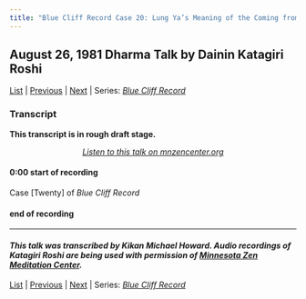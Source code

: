 ```yaml
---
title: "Blue Cliff Record Case 20: Lung Ya’s Meaning of the Coming from the West – Talk 1"
---
```

## August 26, 1981 Dharma Talk by Dainin Katagiri Roshi

[List](list#1981) \| 
[Previous](unfinished-1981-1) \| 
[Next](unfinished-1981-2) 
\| Series: [*Blue Cliff Record*](blue-cliff-record)

### Transcript

**This transcript is in rough draft stage.**

<p align="center" style="font-style: italic">
<a href="https://www.mnzencenter.org/the-dainin-katagiri-audio-archive/blue-cliff-record-case-20-lecture-1" target="_blank">Listen to this talk on mnzencenter.org</a>
</p>

<a name="000"></a>
#### 0:00 start of recording


Case [Twenty] of *Blue Cliff Record*




#### end of recording


---

#### *This talk was transcribed by Kikan Michael Howard. Audio recordings of Katagiri Roshi are being used with permission of [Minnesota Zen Meditation Center](https://www.mnzencenter.org/katagiri-project.html).*

[List](list#1981) \| 
[Previous](unfinished-1981-1) \| 
[Next](unfinished-1981-2)
\| Series: [*Blue Cliff Record*](blue-cliff-record)
